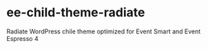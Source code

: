 # ee-child-theme-radiate
Radiate WordPress chile theme optimized for Event Smart and Event Espresso 4
